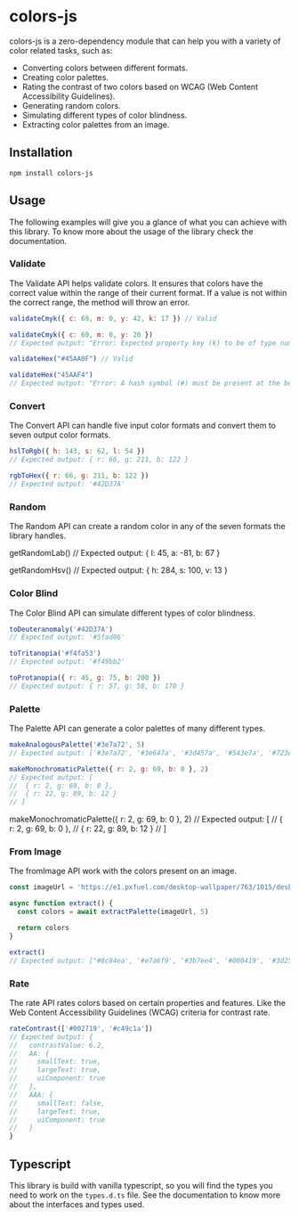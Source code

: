 # colors-js

colors-js is a zero-dependency module that can help you with a variety of color related tasks, such as:

- Converting colors between different formats.
- Creating color palettes.
- Rating the contrast of two colors based on WCAG (Web Content Accessibility Guidelines).
- Generating random colors.
- Simulating different types of color blindness.
- Extracting color palettes from an image.

## Installation

```
npm install colors-js
```

## Usage

The following examples will give you a glance of what you can achieve with this library.
To know more about the usage of the library check the documentation.

### Validate

The Validate API helps validate colors. It ensures that colors have the correct value within the range of their current format. If a value is not within the correct range, the method will throw an error.

```js
validateCmyk({ c: 69, m: 0, y: 42, k: 17 }) // Valid

validateCmyk({ c: 69, m: 0, y: 20 })
// Expected output: "Error: Expected property key (k) to be of type number, but got undefined."

validateHex("#45AA0F") // Valid

validateHex("45AAF4")
// Expected output: "Error: A hash symbol (#) must be present at the begining of the color."
```

### Convert

The Convert API can handle five input color formats and convert them to seven output color formats.

```js
hslToRgb({ h: 143, s: 62, l: 54 })
// Expected output: { r: 66, g: 211, b: 122 }

rgbToHex({ r: 66, g: 211, b: 122 })
// Expected output: '#42D37A'
```

### Random

The Random API can create a random color in any of the seven formats the library handles.

getRandomLab()
// Expected output: { l: 45, a: -81, b: 67 }

getRandomHsv()
// Expected output: { h: 284, s: 100, v: 13 }

### Color Blind

The Color Blind API can simulate different types of color blindness.

```js
toDeuteranomaly('#42D37A')
// Expected output: '#5fad86'

toTritanopia('#f4fa53')
// Expected output: '#f49bb2'

toProtanopia({ r: 45, g: 75, b: 200 })
// Expected output: { r: 57, g: 58, b: 170 }
```

### Palette

The Palette API can generate a color palettes of many different types.

```js
makeAnalogousPalette('#3e7a72', 5)
// Expected output: ['#3e7a72', '#3e647a', '#3d457a', '#543e7a', '#723e7a']

makeMonochromaticPalette({ r: 2, g: 69, b: 0 }, 2)
// Expected output: [
//  { r: 2, g: 69, b: 0 },
//  { r: 22, g: 89, b: 12 }
// ]
```

makeMonochromaticPalette({ r: 2, g: 69, b: 0 }, 2)
// Expected output: [
//  { r: 2, g: 69, b: 0 },
//  { r: 22, g: 89, b: 12 }
// ]

### From Image

The fromImage API work with the colors present on an image.

```js
const imageUrl = 'https://e1.pxfuel.com/desktop-wallpaper/763/1015/desktop-wallpaper-6-blue-and-pink-landscape-nature-landscape-thumbnail.jpg'

async function extract() {
  const colors = await extractPalette(imageUrl, 5)

  return colors
}

extract()
// Expected output: ["#8c84ea', '#e7a6f9', '#3b7ee4', '#080419', '#3d2585']
```

### Rate

The rate API rates colors based on certain properties and features. Like the Web Content Accessibility Guidelines (WCAG) criteria for contrast rate.

```js
rateContrast(['#002719', '#c49c1a'])
// Expected output: {
//   contrastValue: 6.2,
//   AA: {
//     smallText: true,
//     largeText: true,
//     uiComponent: true
//   },
//   AAA: {
//     smallText: false,
//     largeText: true,
//     uiComponent: true
//   }
}
```

## Typescript 

This library is build with vanilla typescript, so you will find the types you need to work on the `types.d.ts` file. See the documentation to know more about the interfaces and types used.